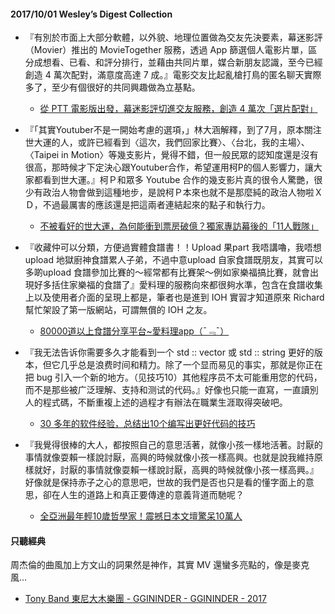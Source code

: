 #### 2017/10/01 Wesley’s Digest Collection

- 『有別於市面上大部分軟體，以外貌、地理位置做為交友先決要素，幕迷影評（Movier）推出的 MovieTogether 服務，透過 App 篩選個人電影片單，區分成想看、已看、和評分排行，並藉由共同片單，媒合新朋友認識，至今已經創造 4 萬次配對，滿意度高達 7 成。』電影交友比起亂槍打鳥的匿名聊天實際多了，至少有個很好的共同興趣做為立基點。
  - [從 PTT 電影版出發，幕迷影評切進交友服務，創造 4 萬次「選片配對」](https://www.bnext.com.tw/article/45928/movier-use-movie-as-dating-topic-successfully-created-40000-matching)
  
- 『「其實Youtuber不是一開始考慮的選項，」林大涵解釋，到了7月，原本關注世大運的人，或許已經看到〈這次，我們回家比賽〉、〈台北，我的主場〉、〈Taipei in Motion〉等幾支影片，覺得不錯，但一般民眾的認知度還是沒有很高，那時候才下定決心跟Youtuber合作，希望運用柯P的個人影響力，讓大家都看到世大運。』柯Ｐ和眾多 Youtube 合作的幾支影片真的很令人驚艷，很少有政治人物會做到這種地步，是說柯Ｐ本來也就不是那麼純的政治人物啦ＸＤ，不過最厲害的應該還是把這兩者連結起來的點子和執行力。
  - [不被看好的世大運，為何能衝到票房破億？獨家專訪幕後的「11人戰隊」](https://www.managertoday.com.tw/articles/view/54938)
  
- 『收藏仲可以分類，方便過實體食譜書！！Upload 果part 我唔講嚕，我唔想upload 地獄廚神食譜累人子弟，不過中意upload 自家食譜既朋友，其實可以多啲upload 食譜參加比賽的～經常都有比賽架～例如家樂福搞比賽，就會出現好多括住家樂福的食譜了』愛料理的服務向來都很夠水準，包含在食譜收集上以及使用者介面的呈現上都是，筆者也是進到 IOH 實習才知道原來 Richard 幫忙架設了第一版網站，可謂無償的 IOH 之友。
  - [80000道以上食譜分享平台~愛料理app（¯﹃¯）](https://cyubinetwork.com/2015/11/27/80000%E9%81%93%E4%BB%A5%E4%B8%8A%E9%A3%9F%E8%AD%9C%E5%88%86%E4%BA%AB%E5%B9%B3%E5%8F%B0%E6%84%9B%E6%96%99%E7%90%86app%EF%BC%88%C2%AF%EF%B9%83%C2%AF%EF%BC%89/)
  
- 『我无法告诉你需要多久才能看到一个 std :: vector 或 std :: string 更好的版本，但它几乎总是浪费时间和精力。除了一个显而易见的事实，那就是你正在把 bug 引入一个新的地方。（见技巧10）其他程序员不太可能重用您的代码，而不是那些被广泛理解、支持和测试的代码。』好像也只能一直寫，一直讀別人的程式碼，不斷重複上述的過程才有辦法在職業生涯取得突破吧。
  - [30 多年的软件经验，总结出10个编写出更好代码的技巧](https://mp.weixin.qq.com/s/1Anu_d4DZ4NqJgYFk7fgXQ)


- 『我覺得很棒的大人，都按照自己的意思活著，就像小孩一樣地活著。討厭的事情就像耍賴一樣說討厭，高興的時候就像小孩一樣高興。也就是說我維持原樣就好，討厭的事情就像耍賴一樣說討厭，高興的時候就像小孩一樣高興。』好像就是保持赤子之心的意思吧，世故的我們是否也只是看的懂字面上的意思，卻在人生的道路上和真正要傳達的意義背道而馳呢？
  - [全亞洲最年輕10歲哲學家！震撼日本文壇驚呆10萬人](https://m.parenting.com.tw/article/5074847-%E5%85%A8%E4%BA%9E%E6%B4%B2%E6%9C%80%E5%B9%B4%E8%BC%9510%E6%AD%B2%E5%93%B2%E5%AD%B8%E5%AE%B6%EF%BC%81%E9%9C%87%E6%92%BC%E6%97%A5%E6%9C%AC%E6%96%87%E5%A3%87%E9%A9%9A%E5%91%8610%E8%90%AC%E4%BA%BA/)





#### 只聽經典
周杰倫的曲風加上方文山的詞果然是神作，其實 MV 還蠻多亮點的，像是麥克風...
- [Tony Band 東尼大木樂團 - GGININDER - GGININDER - 2017](https://www.youtube.com/watch?v=HGJ2cm5xE9c)